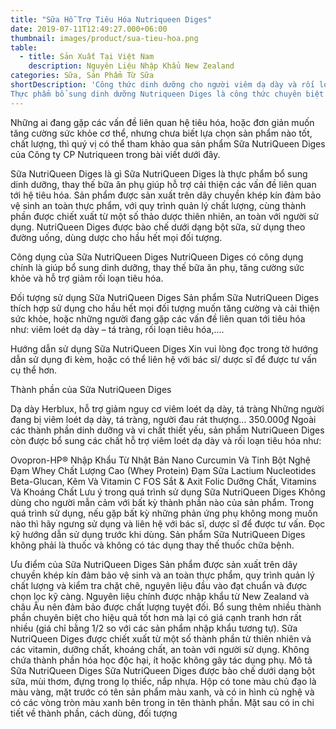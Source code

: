 ```yaml
---
title: "Sữa Hỗ Trợ Tiêu Hóa Nutriqueen Diges"
date: 2019-07-11T12:49:27.000+06:00
thumbnail: images/product/sua-tieu-hoa.png
table:
  - title: Sản Xuất Tại Việt Nam
    description: Nguyên Liệu Nhập Khẩu New Zealand
categories: Sữa, Sản Phẩm Từ Sữa
shortDescription: 'Công thức dinh dưỡng cho người viêm dạ dày và rối loạn tiêu hóa 
Thực phẩm bổ sung dinh dưỡng Nutriqueen Diges là công thức chuyên biệt cho người viêm dạ dày - tá tràng  và rối loạn tiêu hóa và người gặp các vấn đề về tiêu hóa. Công thức bổ sung thành phần Ovopron - HP nhập khẩu từ Nhật bản chứa kháng thể  IgY giúp làm giảm vi khuẩn HP và Nano curcumin giúp làm giảm viêm loét dạ dày - tá tràng.'
---
```


Những ai đang gặp các vấn đề liên quan hệ tiêu hóa, hoặc đơn giản muốn tăng cường sức khỏe cơ thể, nhưng chưa biết lựa chọn sản phẩm nào tốt, chất lượng, thì quý vị có thể tham khảo qua sản phẩm Sữa NutriQueen Diges của Công ty CP Nutriqueen trong bài viết dưới đây.

Sữa NutriQueen Diges là gì
Sữa NutriQueen Diges là thực phẩm bổ sung dinh dưỡng, thay thế bữa ăn phụ giúp hỗ trợ cải thiện các vấn đề liên quan tới hệ tiêu hóa. Sản phẩm được sản xuất trên dây chuyền khép kín đảm bảo vệ sinh an toàn thực phẩm, với quy trình quản lý chất lượng, cùng thành phần được chiết xuất từ một số thảo dược thiên nhiên, an toàn với người sử dụng. NutriQueen Diges được bào chế dưới dạng bột sữa, sử dụng theo đường uống, dùng dược cho hầu hết mọi đối tượng.

Công dụng của Sữa NutriQueen Diges
NutriQueen Diges có công dụng chính là giúp bổ sung dinh dưỡng, thay thế bữa ăn phụ, tăng cường sức khỏe và hỗ trợ giảm rối loạn tiêu hóa.

Đối tượng sử dụng Sữa NutriQueen Diges
Sản phẩm Sữa NutriQueen Diges thích hợp sử dụng cho hầu hết mọi đối tượng muốn tăng cường và cải thiện sức khỏe, hoặc những người đang gặp các vấn đề liên quan tới tiêu hóa như: viêm loét dạ dày – tá tràng, rối loạn tiêu hóa,….

Hướng dẫn sử dụng Sữa NutriQueen Diges
Xin vui lòng đọc trong tờ hướng dẫn sử dụng đi kèm, hoặc có thể liên hệ với bác sĩ/ dược sĩ để được tư vấn cụ thể hơn.

Thành phần của Sữa NutriQueen Diges

Dạ dày Herblux, hỗ trợ giảm nguy cơ viêm loét dạ dày, tá tràng
Những người đang bị viêm loét dạ dày, tá tràng, người đau rát thượng...
350.000₫
Ngoài các thành phần dinh dưỡng và vi chất thiết yếu, sản phẩm NutriQueen Diges còn được bổ sung các chất hỗ trợ viêm loét dạ dày và rối loạn tiêu hóa như:

Ovopron-HP® Nhập Khẩu Từ Nhật Bản
Nano Curcumin Và Tinh Bột Nghệ
Đạm Whey Chất Lượng Cao (Whey Protein)
Đạm Sữa Lactium
Nucleotides
Beta-Glucan, Kẽm Và Vitamin C
FOS
Sắt & Axit Folic
Dưỡng Chất, Vitamins Và Khoáng Chất
Lưu ý trong quá trình sử dụng Sữa NutriQueen Diges
Không dùng cho người mẫn cảm với bất kỳ thành phần nào của sản phẩm.
Trong quá trình sử dụng, nếu gặp bất kỳ những phản ứng phụ không mong muốn nào thì hãy ngưng sử dụng và liên hệ với bác sĩ, dược sĩ để được tư vấn.
Đọc kỹ hướng dẫn sử dụng trước khi dùng.
Sản phẩm Sữa NutriQueen Diges không phải là thuốc và không có tác dụng thay thế thuốc chữa bệnh.

Ưu điểm của Sữa NutriQueen Diges
Sản phẩm được sản xuất trên dây chuyền khép kín đảm bảo vệ sinh và an toàn thực phẩm, quy trình quản lý chất lượng và kiểm tra chặt chẽ, nguyên liệu đầu vào đạt chuẩn và được chọn lọc kỹ càng.
Nguyên liệu chính được nhập khẩu từ New Zealand và châu Âu nên đảm bảo được chất lượng tuyệt đối.
Bổ sung thêm nhiều thành phần chuyên biệt cho hiệu quả tốt hơn mà lại có giá cạnh tranh hơn rất nhiều (giá chỉ bằng 1/2 so với các sản phẩm nhập khẩu tương tự).
Sữa NutriQueen Diges được chiết xuất từ một số thành phần từ thiên nhiên và các vitamin, dưỡng chất, khoáng chất, an toàn với người sử dụng.
Không chứa thành phần hóa học độc hại, ít hoặc không gây tác dụng phụ.
Mô tả Sữa NutriQueen Diges
Sữa NutriQueen Diges được bào chế dưới dạng bột sữa, mùi thơm, đựng trong lọ thiếc, nắp nhựa. Hộp có tone màu chủ đạo là màu vàng, mặt trước có tên sản phẩm màu xanh, và có in hình củ nghệ và có các vòng tròn màu xanh bên trong in tên thành phần. Mặt sau có in chi tiết về thành phần, cách dùng, đối tượng
